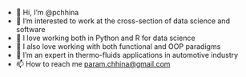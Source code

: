 - 👋 Hi, I’m @pchhina
- 👀 I’m interested to work at the cross-section of data science and software
- 🌱 I love working both in Python and R for data science
- 🌱 I also love working with both functional and OOP paradigms
- 💞️ I’m an expert in thermo-fluids applications in automotive industry
- 📫 How to reach me param.chhina@gmail.com

<!---
pchhina/pchhina is a ✨ special ✨ repository because its `README.md` (this file) appears on your GitHub profile.
You can click the Preview link to take a look at your changes.
--->
